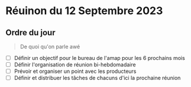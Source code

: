 # Réuinon du 12 Septembre 2023

## Ordre du jour

> De quoi qu'on parle awé

- [ ] Définir un objectif pour le bureau de l'amap pour les 6 prochains mois
- [ ] Définir l'organisation de réunion bi-hebdomadaire
- [ ] Prévoir et organiser un point avec les producteurs
- [ ] Définir et distribuer les tâches de chacuns d'ici la prochaine réunion
